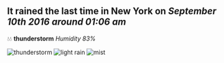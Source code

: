 ## It rained the last time in New York on *September 10th 2016 around 01:06 am*
💧💧  **thunderstorm** *Humidity 83%*

![thunderstorm](http://openweathermap.org/img/w/11n.png) ![light rain](http://openweathermap.org/img/w/10n.png) ![mist](http://openweathermap.org/img/w/50n.png)
